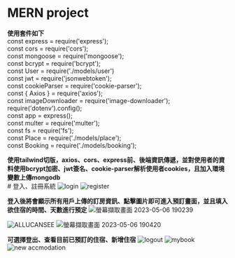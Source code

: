 # MERN project  

__使用套件如下__  
const express = require('express');  
const cors = require('cors');  
const mongoose = require('mongoose');  
const bcrypt = require('bcrypt');  
const User = require('./models/user')  
const jwt = require('jsonwebtoken');  
const cookieParser = require('cookie-parser');  
const { Axios } = require('axios');  
const imageDownloader = require('image-downloader');  
require('dotenv').config();  
const app = express();  
const multer = require('multer');  
const fs = require('fs');  
const Place = require('./models/place');  
const Booking = require('./models/booking');  
  
  
  __使用tailwind切版，axios、cors、express前、後端資訊傳遞，並對使用者的資料使用bcrypt加密、jwt簽名、cookie-parser解析使用者cookies，且加入環境變數上傳mongodb__  
    # 登入、註冊系統 
  ![login](https://github.com/jeff50508/travel-booking-web/assets/111333990/0adb1bc7-964e-4654-81e2-bea0e782a651)
  ![register](https://github.com/jeff50508/travel-booking-web/assets/111333990/21672dea-5c77-4293-ad69-518f87353be0)
  
  
  __登入後將會顯示所有用戶上傳的訂房資訊、點擊圖片即可進入預訂畫面，並且填入欲住宿的時間、天數進行預定__
  ![螢幕擷取畫面 2023-05-06 190239](https://github.com/jeff50508/travel-booking-web/assets/111333990/8a73e1fe-23c3-438a-94d3-d4e2bdac8273)  
  
  ![ALLUCANSEE](https://github.com/jeff50508/travel-booking-web/assets/111333990/98e600f0-f02a-408e-a096-f05bb3b4c503)
  ![螢幕擷取畫面 2023-05-06 190420](https://github.com/jeff50508/travel-booking-web/assets/111333990/8d548d1d-5efe-4318-ae93-01f765b62b2e)

  
  __可選擇登出、查看目前已預訂的住宿、新增住宿__
  ![logout](https://github.com/jeff50508/travel-booking-web/assets/111333990/e718346d-d61a-44e9-92d5-30dcd0d5541a)
  ![mybook](https://github.com/jeff50508/travel-booking-web/assets/111333990/2cb91db5-332a-4fa7-8570-986a4aea3118)
  ![new accmodation](https://github.com/jeff50508/travel-booking-web/assets/111333990/38bbd620-0ae1-4a5b-afd8-53ed70b06f71)
  
  

  
  
